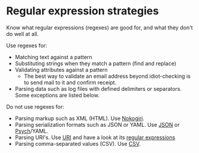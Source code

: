 # Regular expression strategies

Know what regular expressions (regexes) are good for, and what they don't do
well at all.

Use regexes for:

- Matching text against a pattern
- Substituting strings when they match a pattern (find and replace)
- Validating attributes against a pattern
    - The best way to validate an email address beyond idiot-checking is to
      send mail to it and confirm receipt.
- Parsing data such as log files with defined delimiters or separators.
  Some exceptions are listed below.

Do not use regexes for:

- Parsing markup such as XML (HTML). Use [Nokogiri].
- Parsing serialization formats such as JSON or YAML. Use [JSON] or [Psych]/YAML.
- Parsing URI's. Use [URI] and have a look at its [regular expressions][URI-regex]
- Parsing comma-separated values (CSV). Use [CSV].


[Nokogiri]: https://github.com/sparklemotion/nokogiri
[JSON]: https://github.com/flori/json
[Psych]: https://github.com/tenderlove/psych
[URI]: https://github.com/ruby/ruby/blob/trunk/lib/uri.rb
[URI-regex]: https://github.com/ruby/ruby/blob/trunk/lib/uri/common.rb
[CSV]: https://github.com/ruby/ruby/blob/trunk/lib/csv.rb
